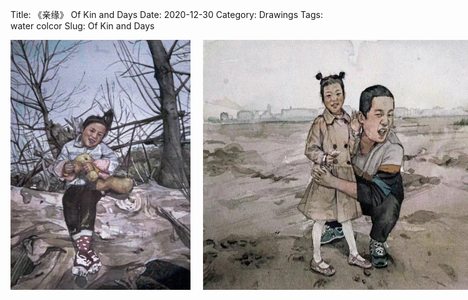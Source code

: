 Title: 《亲缘》 Of Kin and Days
Date: 2020-12-30
Category: Drawings
Tags: water colcor
Slug: Of Kin and Days

<div style="display: flex; gap: 20px;">
  <img src="../images/Of-Kin-and-Days.jpg" alt="A Peaceful Bed 1" style="max-height: 400px;">
  <img src="../images/Of-Kin-and-Days2.jpg" alt="A Peaceful Bed 1" style="max-height: 400px;">
</div>

